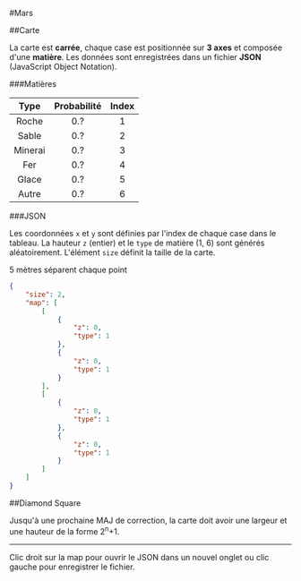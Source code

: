 #Mars

##Carte

La carte est **carrée**, chaque case est positionnée sur **3 axes** et composée d'une **matière**. Les données sont enregistrées dans un fichier **JSON** (JavaScript Object Notation).

###Matières

| Type | Probabilité | Index |
|:---------:|:---:|:-:|
| Roche     | 0.? | 1 |
| Sable 	| 0.? | 2 |
| Minerai 	| 0.? | 3 |
| Fer     	| 0.? | 4 |
| Glace   	| 0.? | 5 |
| Autre   	| 0.? | 6 |

###JSON

Les coordonnées `x` et `y` sont définies par l'index de chaque case dans le tableau.
La hauteur `z` (entier) et le `type` de matière (1, 6) sont générés aléatoirement.
L'élément `size` définit la taille de la carte.

5 mètres séparent chaque point

```json
{
	"size": 2,
	"map": [
		[
			{
				"z": 0,
				"type": 1
			},
			{
				"z": 0,
				"type": 1
			}
		],
		[
			{
				"z": 0,
				"type": 1
			},
			{
				"z": 0,
				"type": 1
			}
		]
	]
}
```

##Diamond Square

Jusqu'à une prochaine MAJ de correction, la carte doit avoir une largeur et une hauteur de la forme 2<sup>n</sup>+1.

***

Clic droit sur la map pour ouvrir le JSON dans un nouvel onglet ou clic gauche pour enregistrer le fichier.
